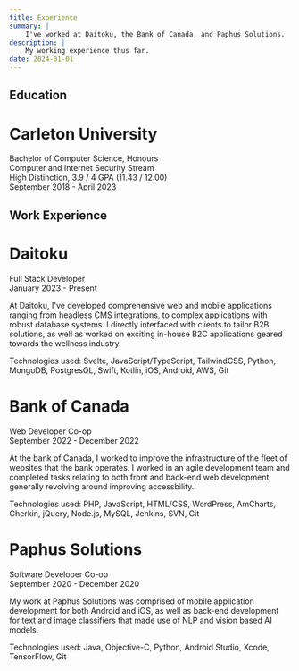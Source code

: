 ```yaml
---
title: Experience
summary: |
    I've worked at Daitoku, the Bank of Canada, and Paphus Solutions.
description: |
    My working experience thus far.
date: 2024-01-01
---
```


## **Education**  

# **Carleton University**

Bachelor of Computer Science, Honours\
Computer and Internet Security Stream\
High Distinction, 3.9 / 4 GPA (11.43 / 12.00)\
September 2018 - April 2023

## **Work Experience**

# **Daitoku**

Full Stack Developer\
January 2023 - Present

At Daitoku, I've developed comprehensive web and mobile applications ranging from headless CMS integrations, to complex applications with robust database systems. I directly interfaced with clients to tailor B2B solutions, as well as worked on exciting in-house B2C applications geared towards the wellness industry.

Technologies used: Svelte, JavaScript/TypeScript, TailwindCSS, Python, MongoDB, PostgresQL, Swift, Kotlin, iOS, Android, AWS, Git

# **Bank of Canada**
Web Developer Co-op\
September 2022 - December 2022

At the bank of Canada, I worked to improve the infrastructure of the fleet of websites that the bank operates. I worked in an agile development team and completed tasks relating to both front and back-end web development, generally revolving around improving accessbility.

Technologies used: PHP, JavaScript, HTML/CSS, WordPress, AmCharts, Gherkin, jQuery, Node.js, MySQL, Jenkins, SVN, Git

# **Paphus Solutions**
Software Developer Co-op\
September 2020 - December 2020

My work at Paphus Solutions was comprised of mobile application development for both Android and iOS, as well as back-end development for text and image classifiers that made use of NLP and vision based AI models.

Technologies used: Java, Objective-C, Python, Android Studio, Xcode, TensorFlow, Git
